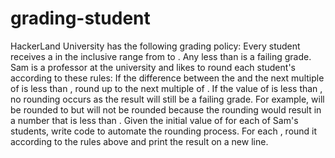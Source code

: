 # grading-student
HackerLand University has the following grading policy:  Every student receives a  in the inclusive range from  to . Any  less than  is a failing grade. Sam is a professor at the university and likes to round each student's  according to these rules:  If the difference between the  and the next multiple of  is less than , round  up to the next multiple of . If the value of  is less than , no rounding occurs as the result will still be a failing grade. For example,  will be rounded to  but  will not be rounded because the rounding would result in a number that is less than .  Given the initial value of  for each of Sam's  students, write code to automate the rounding process. For each , round it according to the rules above and print the result on a new line.
